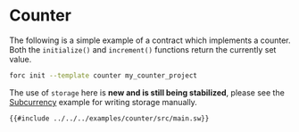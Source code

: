 # Counter

The following is a simple example of a contract which implements a counter. Both the `initialize()` and `increment()` functions return the currently set value.

```bash
forc init --template counter my_counter_project
```

The use of `storage` here is **new and is still being stabilized**, please see the [Subcurrency](./subcurrency.md) example for writing storage manually.

```sway
{{#include ../../../examples/counter/src/main.sw}}
```
